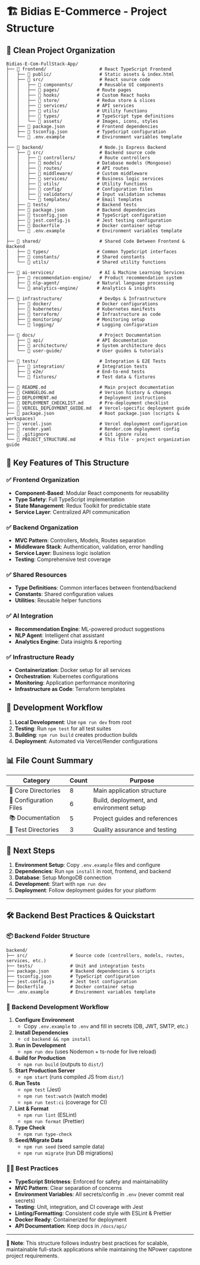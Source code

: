 # 🏗️ Bidias E-Commerce - Project Structure

## 📁 **Clean Project Organization**

```
Bidias-E-Com-FullStack-App/
├── 📁 frontend/                    # React TypeScript Frontend
│   ├── 📁 public/                  # Static assets & index.html
│   ├── 📁 src/                     # React source code
│   │   ├── 📁 components/          # Reusable UI components
│   │   ├── 📁 pages/              # Route pages
│   │   ├── 📁 hooks/              # Custom React hooks
│   │   ├── 📁 store/              # Redux store & slices
│   │   ├── 📁 services/           # API services
│   │   ├── 📁 utils/              # Utility functions
│   │   ├── 📁 types/              # TypeScript type definitions
│   │   └── 📁 assets/             # Images, icons, styles
│   ├── 📄 package.json            # Frontend dependencies
│   ├── 📄 tsconfig.json           # TypeScript configuration
│   └── 📄 .env.example            # Environment variables template
│
├── 📁 backend/                     # Node.js Express Backend
│   ├── 📁 src/                     # Backend source code
│   │   ├── 📁 controllers/         # Route controllers
│   │   ├── 📁 models/             # Database models (Mongoose)
│   │   ├── 📁 routes/             # API routes
│   │   ├── 📁 middleware/         # Custom middleware
│   │   ├── 📁 services/           # Business logic services
│   │   ├── 📁 utils/              # Utility functions
│   │   ├── 📁 config/             # Configuration files
│   │   ├── 📁 validators/         # Input validation schemas
│   │   └── 📁 templates/          # Email templates
│   ├── 📁 tests/                  # Backend tests
│   ├── 📄 package.json            # Backend dependencies
│   ├── 📄 tsconfig.json           # TypeScript configuration
│   ├── 📄 jest.config.js          # Jest testing configuration
│   ├── 📄 Dockerfile              # Docker container setup
│   └── 📄 .env.example            # Environment variables template
│
├── 📁 shared/                      # Shared Code Between Frontend & Backend
│   ├── 📁 types/                  # Common TypeScript interfaces
│   ├── 📁 constants/              # Shared constants
│   └── 📁 utils/                  # Shared utility functions
│
├── 📁 ai-services/                 # AI & Machine Learning Services
│   ├── 📁 recommendation-engine/   # Product recommendation system
│   ├── 📁 nlp-agent/              # Natural language processing
│   └── 📁 analytics-engine/       # Analytics & insights
│
├── 📁 infrastructure/              # DevOps & Infrastructure
│   ├── 📁 docker/                 # Docker configurations
│   ├── 📁 kubernetes/             # Kubernetes manifests
│   ├── 📁 terraform/              # Infrastructure as code
│   ├── 📁 monitoring/             # Monitoring setup
│   └── 📁 logging/                # Logging configuration
│
├── 📁 docs/                        # Project Documentation
│   ├── 📁 api/                    # API documentation
│   ├── 📁 architecture/           # System architecture docs
│   └── 📁 user-guide/             # User guides & tutorials
│
├── 📁 tests/                       # Integration & E2E Tests
│   ├── 📁 integration/            # Integration tests
│   ├── 📁 e2e/                    # End-to-end tests
│   └── 📁 fixtures/               # Test data & fixtures
│
├── 📄 README.md                    # Main project documentation
├── 📄 CHANGELOG.md                 # Version history & changes
├── 📄 DEPLOYMENT.md                # Deployment instructions
├── 📄 DEPLOYMENT_CHECKLIST.md      # Pre-deployment checklist
├── 📄 VERCEL_DEPLOYMENT_GUIDE.md   # Vercel-specific deployment guide
├── 📄 package.json                 # Root package.json (scripts & workspaces)
├── 📄 vercel.json                  # Vercel deployment configuration
├── 📄 render.yaml                  # Render.com deployment config
├── 📄 .gitignore                   # Git ignore rules
└── 📄 PROJECT_STRUCTURE.md         # This file - project organization guide
```

## 🎯 **Key Features of This Structure**

### ✅ **Frontend Organization**
- **Component-Based**: Modular React components for reusability
- **Type Safety**: Full TypeScript implementation
- **State Management**: Redux Toolkit for predictable state
- **Service Layer**: Centralized API communication

### ✅ **Backend Organization**
- **MVC Pattern**: Controllers, Models, Routes separation
- **Middleware Stack**: Authentication, validation, error handling
- **Service Layer**: Business logic isolation
- **Testing**: Comprehensive test coverage

### ✅ **Shared Resources**
- **Type Definitions**: Common interfaces between frontend/backend
- **Constants**: Shared configuration values
- **Utilities**: Reusable helper functions

### ✅ **AI Integration**
- **Recommendation Engine**: ML-powered product suggestions
- **NLP Agent**: Intelligent chat assistant
- **Analytics Engine**: Data insights & reporting

### ✅ **Infrastructure Ready**
- **Containerization**: Docker setup for all services
- **Orchestration**: Kubernetes configurations
- **Monitoring**: Application performance monitoring
- **Infrastructure as Code**: Terraform templates

## 🚀 **Development Workflow**

1. **Local Development**: Use `npm run dev` from root
2. **Testing**: Run `npm test` for all test suites  
3. **Building**: `npm run build` creates production builds
4. **Deployment**: Automated via Vercel/Render configurations

## 📊 **File Count Summary**

| Category | Count | Purpose |
|----------|-------|---------|
| 📁 Core Directories | 8 | Main application structure |
| 📄 Configuration Files | 6 | Build, deployment, and environment setup |
| 📚 Documentation | 5 | Project guides and references |
| 🧪 Test Directories | 3 | Quality assurance and testing |

## 🎯 **Next Steps**

1. **Environment Setup**: Copy `.env.example` files and configure
2. **Dependencies**: Run `npm install` in root, frontend, and backend
3. **Database**: Setup MongoDB connection
4. **Development**: Start with `npm run dev`
5. **Deployment**: Follow deployment guides for your platform

---

## 🛠️ Backend Best Practices & Quickstart

### 📦 **Backend Folder Structure**

```
backend/
├── src/                # Source code (controllers, models, routes, services, etc.)
├── tests/              # Unit and integration tests
├── package.json        # Backend dependencies & scripts
├── tsconfig.json       # TypeScript configuration
├── jest.config.js      # Jest test configuration
├── Dockerfile          # Docker container setup
└── .env.example        # Environment variables template
```

### 🚀 **Backend Development Workflow**

1. **Configure Environment**
	- Copy `.env.example` to `.env` and fill in secrets (DB, JWT, SMTP, etc.)
2. **Install Dependencies**
	- `cd backend && npm install`
3. **Run in Development**
	- `npm run dev` (uses Nodemon + ts-node for live reload)
4. **Build for Production**
	- `npm run build` (outputs to `dist/`)
5. **Start Production Server**
	- `npm start` (runs compiled JS from `dist/`)
6. **Run Tests**
	- `npm test` (Jest)
	- `npm run test:watch` (watch mode)
	- `npm run test:ci` (coverage for CI)
7. **Lint & Format**
	- `npm run lint` (ESLint)
	- `npm run format` (Prettier)
8. **Type Check**
	- `npm run type-check`
9. **Seed/Migrate Data**
	- `npm run seed` (seed sample data)
	- `npm run migrate` (run DB migrations)

### 🧑‍💻 **Best Practices**
- **TypeScript Strictness**: Enforced for safety and maintainability
- **MVC Pattern**: Clear separation of concerns
- **Environment Variables**: All secrets/config in `.env` (never commit real secrets)
- **Testing**: Unit, integration, and CI coverage with Jest
- **Linting/Formatting**: Consistent code style with ESLint & Prettier
- **Docker Ready**: Containerized for deployment
- **API Documentation**: Keep docs in `/docs/api/`

---

**📝 Note**: This structure follows industry best practices for scalable, maintainable full-stack applications while maintaining the NPower capstone project requirements.
